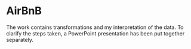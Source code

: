 # AirBnB
The work contains transformations and my interpretation of the data. To clarify the steps taken, a PowerPoint presentation has been put together separately.
